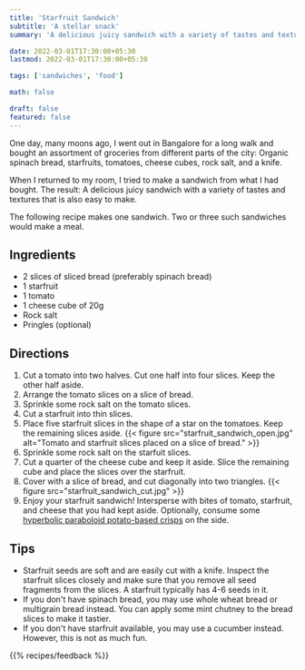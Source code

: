 ```yaml
---
title: 'Starfruit Sandwich'
subtitle: 'A stellar snack'
summary: 'A delicious juicy sandwich with a variety of tastes and textures that is also easy to make.'

date: 2022-03-01T17:30:00+05:30
lastmod: 2022-03-01T17:30:00+05:30

tags: ['sandwiches', 'food']

math: false

draft: false
featured: false
---
```


One day, many moons ago, I went out in Bangalore for a long walk and bought an assortment of groceries from different parts of the city: Organic spinach bread, starfruits, tomatoes, cheese cubes, rock salt, and a knife.

When I returned to my room, I tried to make a sandwich from what I had bought. The result: A delicious juicy sandwich with a variety of tastes and textures that is also easy to make.

The following recipe makes one sandwich. Two or three such sandwiches would make a meal.

## Ingredients

- 2 slices of sliced bread (preferably spinach bread)
- 1 starfruit
- 1 tomato
- 1 cheese cube of 20g
- Rock salt
- Pringles (optional)

## Directions

1. Cut a tomato into two halves. Cut one half into four slices. Keep the other half aside.
1. Arrange the tomato slices on a slice of bread.
1. Sprinkle some rock salt on the tomato slices.
1. Cut a starfruit into thin slices.
1. Place five starfruit slices in the shape of a star on the tomatoes. Keep the remaining slices aside.
   {{< figure src="starfruit_sandwich_open.jpg" alt="Tomato and starfruit slices placed on a slice of bread."  >}}
1. Sprinkle some rock salt on the starfuit slices.
1. Cut a quarter of the cheese cube and keep it aside. Slice the remaining cube and place the slices over the starfruit.
1. Cover with a slice of bread, and cut diagonally into two triangles.
   {{< figure src="starfruit_sandwich_cut.jpg" >}}
1. Enjoy your starfruit sandwich! Intersperse with bites of tomato, starfruit, and cheese that you had kept aside.
   Optionally, consume some [hyperbolic paraboloid potato-based crisps](https://en.wikipedia.org/wiki/Pringles) on the side.

## Tips

- Starfruit seeds are soft and are easily cut with a knife. Inspect the starfruit slices closely and make sure that you remove all seed fragments from the slices. A starfruit typically has 4-6 seeds in it.
- If you don't have spinach bread, you may use whole wheat bread or multigrain bread instead. You can apply some mint chutney to the bread slices to make it tastier.
- If you don't have starfruit available, you may use a cucumber instead. However, this is not as much fun.

{{% recipes/feedback %}}
